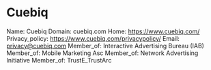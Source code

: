 
# Cuebiq

Name: Cuebiq
Domain: cuebiq.com
Home: https://www.cuebiq.com/
Privacy_policy: https://www.cuebiq.com/privacypolicy/
Email: privacy@cuebiq.com
Member_of: Interactive Advertising Bureau (IAB)
Member_of: Mobile Marketing Asc
Member_of: Network Advertising Initiative
Member_of: TrustE_TrustArc
